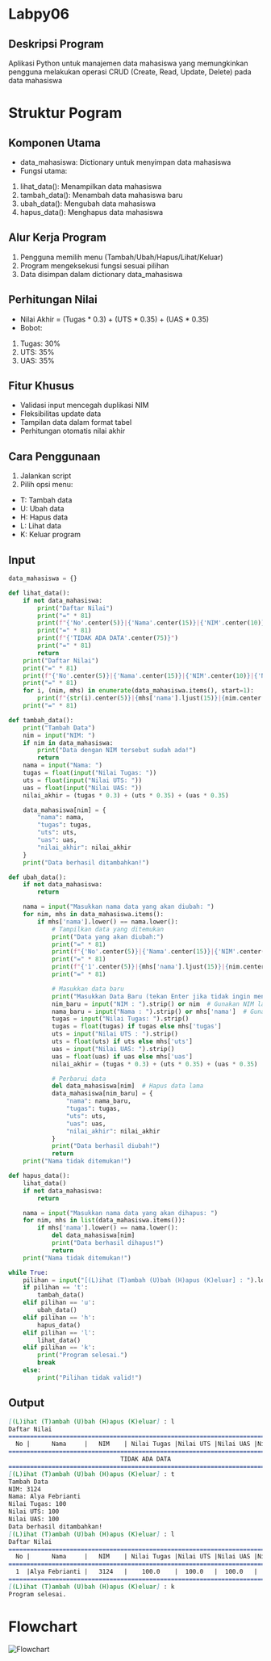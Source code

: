 # Labpy06
## Deskripsi Program
Aplikasi Python untuk manajemen data mahasiswa yang memungkinkan pengguna melakukan operasi CRUD (Create, Read, Update, Delete) pada data mahasiswa
# Struktur Pogram
## Komponen Utama
- data_mahasiswa: Dictionary untuk menyimpan data mahasiswa
- Fungsi utama:
1. lihat_data(): Menampilkan data mahasiswa
2. tambah_data(): Menambah data mahasiswa baru
3. ubah_data(): Mengubah data mahasiswa
4. hapus_data(): Menghapus data mahasiswa

## Alur Kerja Program
1. Pengguna memilih menu (Tambah/Ubah/Hapus/Lihat/Keluar)
2. Program mengeksekusi fungsi sesuai pilihan
3. Data disimpan dalam dictionary data_mahasiswa

## Perhitungan Nilai
- Nilai Akhir = (Tugas * 0.3) + (UTS * 0.35) + (UAS * 0.35)
- Bobot:
1. Tugas: 30%
2. UTS: 35%
3. UAS: 35%

## Fitur Khusus
-  Validasi input mencegah duplikasi NIM
-  Fleksibilitas update data
-  Tampilan data dalam format tabel
-  Perhitungan otomatis nilai akhir

## Cara Penggunaan
1. Jalankan script
2. Pilih opsi menu:
- T: Tambah data
- U: Ubah data
- H: Hapus data
- L: Lihat data
- K: Keluar program
## Input
```python
data_mahasiswa = {}

def lihat_data():
    if not data_mahasiswa:
        print("Daftar Nilai")
        print("=" * 81)
        print(f"{'No'.center(5)}|{'Nama'.center(15)}|{'NIM'.center(10)}|{'Nilai Tugas'.center(13)}|{'Nilai UTS'.center(10)}|{'Nilai UAS'.center(10)}|{'Nilai Akhir'.center(10)}|")
        print("=" * 81)
        print(f"{'TIDAK ADA DATA'.center(75)}")
        print("=" * 81)
        return
    print("Daftar Nilai")
    print("=" * 81)
    print(f"{'No'.center(5)}|{'Nama'.center(15)}|{'NIM'.center(10)}|{'Nilai Tugas'.center(13)}|{'Nilai UTS'.center(10)}|{'Nilai UAS'.center(10)}|{'Nilai Akhir'.center(10)}|")
    print("=" * 81)
    for i, (nim, mhs) in enumerate(data_mahasiswa.items(), start=1):
        print(f"{str(i).center(5)}|{mhs['nama'].ljust(15)}|{nim.center(10)}|{str(mhs['tugas']).center(13)}|{str(mhs['uts']).center(10)}|{str(mhs['uas']).center(10)}|{format(mhs['nilai_akhir'], '.2f').center(10)}|")
    print("=" * 81)

def tambah_data():
    print("Tambah Data")
    nim = input("NIM: ")
    if nim in data_mahasiswa:
        print("Data dengan NIM tersebut sudah ada!")
        return
    nama = input("Nama: ")
    tugas = float(input("Nilai Tugas: "))
    uts = float(input("Nilai UTS: "))
    uas = float(input("Nilai UAS: "))
    nilai_akhir = (tugas * 0.3) + (uts * 0.35) + (uas * 0.35)

    data_mahasiswa[nim] = {
        "nama": nama,
        "tugas": tugas,
        "uts": uts,
        "uas": uas,
        "nilai_akhir": nilai_akhir
    }
    print("Data berhasil ditambahkan!")

def ubah_data():
    if not data_mahasiswa:
        return

    nama = input("Masukkan nama data yang akan diubah: ")
    for nim, mhs in data_mahasiswa.items():
        if mhs['nama'].lower() == nama.lower():
            # Tampilkan data yang ditemukan
            print("Data yang akan diubah:")
            print("=" * 81)
            print(f"{'No'.center(5)}|{'Nama'.center(15)}|{'NIM'.center(10)}|{'Nilai Tugas'.center(13)}|{'Nilai UTS'.center(10)}|{'Nilai UAS'.center(10)}|{'Nilai Akhir'.center(10)}|")
            print("=" * 81)
            print(f"{'1'.center(5)}|{mhs['nama'].ljust(15)}|{nim.center(10)}|{str(mhs['tugas']).center(13)}|{str(mhs['uts']).center(10)}|{str(mhs['uas']).center(10)}|{format(mhs['nilai_akhir'], '.2f').center(10)}|")
            print("=" * 81)

            # Masukkan data baru
            print("Masukkan Data Baru (tekan Enter jika tidak ingin mengubah nilai tertentu)")
            nim_baru = input("NIM : ").strip() or nim  # Gunakan NIM lama jika kosong
            nama_baru = input("Nama : ").strip() or mhs['nama']  # Gunakan nama lama jika kosong
            tugas = input("Nilai Tugas: ").strip()
            tugas = float(tugas) if tugas else mhs['tugas']
            uts = input("Nilai UTS : ").strip()
            uts = float(uts) if uts else mhs['uts']
            uas = input("Nilai UAS: ").strip()
            uas = float(uas) if uas else mhs['uas']
            nilai_akhir = (tugas * 0.3) + (uts * 0.35) + (uas * 0.35)

            # Perbarui data
            del data_mahasiswa[nim]  # Hapus data lama
            data_mahasiswa[nim_baru] = {
                "nama": nama_baru,
                "tugas": tugas,
                "uts": uts,
                "uas": uas,
                "nilai_akhir": nilai_akhir
            }
            print("Data berhasil diubah!")
            return
    print("Nama tidak ditemukan!")

def hapus_data():
    lihat_data()
    if not data_mahasiswa:
        return

    nama = input("Masukkan nama data yang akan dihapus: ")
    for nim, mhs in list(data_mahasiswa.items()):
        if mhs['nama'].lower() == nama.lower():
            del data_mahasiswa[nim]
            print("Data berhasil dihapus!")
            return
    print("Nama tidak ditemukan!")

while True:
    pilihan = input("[(L)ihat (T)ambah (U)bah (H)apus (K)eluar] : ").lower()
    if pilihan == 't':
        tambah_data()
    elif pilihan == 'u':
        ubah_data()
    elif pilihan == 'h':
        hapus_data()
    elif pilihan == 'l':
        lihat_data()
    elif pilihan == 'k':
        print("Program selesai.")
        break
    else:
        print("Pilihan tidak valid!")
```
## Output
````markdown
[(L)ihat (T)ambah (U)bah (H)apus (K)eluar] : l
Daftar Nilai
=================================================================================
  No |      Nama     |   NIM    | Nilai Tugas |Nilai UTS |Nilai UAS |Nilai Akhir|
=================================================================================
                               TIDAK ADA DATA
=================================================================================
[(L)ihat (T)ambah (U)bah (H)apus (K)eluar] : t
Tambah Data
NIM: 3124
Nama: Alya Febrianti
Nilai Tugas: 100
Nilai UTS: 100
Nilai UAS: 100
Data berhasil ditambahkan!
[(L)ihat (T)ambah (U)bah (H)apus (K)eluar] : l
Daftar Nilai
=================================================================================
  No |      Nama     |   NIM    | Nilai Tugas |Nilai UTS |Nilai UAS |Nilai Akhir|
=================================================================================
  1  |Alya Febrianti |   3124   |    100.0    |  100.0   |  100.0   |  100.00  |
=================================================================================
[(L)ihat (T)ambah (U)bah (H)apus (K)eluar] : k
Program selesai.
````
# Flowchart
![Flowchart](/flowchart.jpg)

